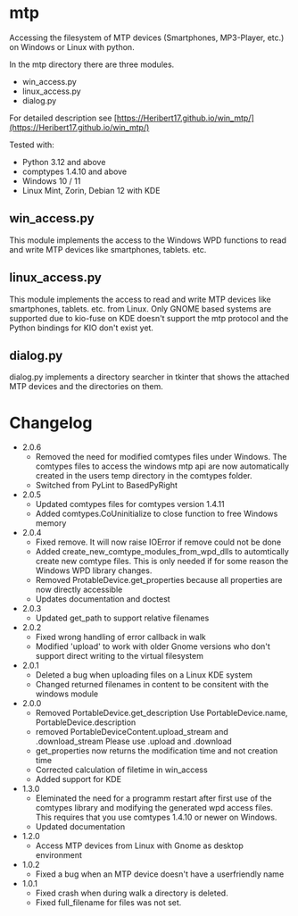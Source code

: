 # mtp

Accessing the filesystem of MTP devices (Smartphones, MP3-Player, etc.) on Windows or Linux with python.

In the mtp directory there are three modules.
- win_access.py
- linux_access.py
- dialog.py

For detailed description see [https://Heribert17.github.io/win_mtp/](https://Heribert17.github.io/win_mtp/)

Tested with:
* Python 3.12 and above
* comptypes 1.4.10 and above
* Windows 10 / 11
* Linux Mint, Zorin, Debian 12 with KDE


## win_access.py
This module implements the access to the Windows WPD functions to read and write MTP devices like smartphones, tablets. etc.

## linux_access.py
This module implements the access to read and write MTP devices like smartphones, tablets. etc. from Linux.
Only GNOME based systems are supported due to kio-fuse on KDE doesn't support the mtp protocol and the Python bindings for KIO don't exist yet.

## dialog.py
dialog.py implements a directory searcher in tkinter that shows the attached MTP devices and the directories on them.


# Changelog
* 2.0.6
    * Removed the need for modified comtypes files under Windows. The comtypes files to access the windows mtp api are now automatically
        created in the users temp directory in the comtypes folder.
    * Switched from PyLint to BasedPyRight
* 2.0.5
    * Updated comtypes files for comtypes version 1.4.11
    * Added comtypes.CoUninitialize to close function to free Windows memory
* 2.0.4
    * Fixed remove. It will now raise IOError if remove could not be done
    * Added create_new_comtype_modules_from_wpd_dlls to automtically create new comtype files.
        This is only needed if for some reason the Windows WPD library changes.
    * Removed ProtableDevice.get_properties because all properties are now directly accessible
    * Updates documentation and doctest
* 2.0.3
    * Updated get_path to support relative filenames
* 2.0.2
    * Fixed wrong handling of error callback in walk
    * Modified 'upload' to work with older Gnome versions who don't support direct writing to the virtual filesystem
* 2.0.1
    * Deleted a bug when uploading files on a Linux KDE system
    * Changed returned filenames in content to be consitent with the windows module
* 2.0.0
    * Removed PortableDevice.get_description
      Use PortableDevice.name, PortableDevice.description
    * removed PortableDeviceContent.upload_stream and .download_stream
      Please use .upload and .download
    * get_properties now returns the modification time and not creation time
    * Corrected calculation of filetime in win_access
    * Added support for KDE
* 1.3.0
    * Eleminated the need for a programm restart after first use of the comtypes library and modifying the generated wpd access files.
      This requires that you use comtypes 1.4.10 or newer on Windows.
    * Updated documentation
* 1.2.0
    * Access MTP devices from Linux with Gnome as desktop environment
* 1.0.2
    * Fixed a bug when an MTP device doesn't have a userfriendly name
* 1.0.1
    * Fixed crash when during walk a directory is deleted.
    * Fixed full_filename for files was not set.

